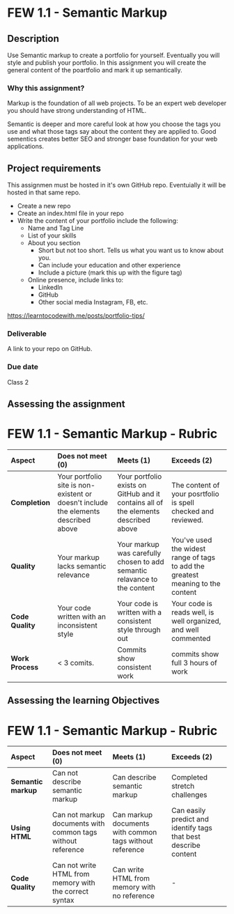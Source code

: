 # FEW 1.1 - Semantic Markup

## Description 

Use Semantic markup to create a portfolio for yourself. Eventually you will style and publish your portfolio. In this assignment you will create the general content of the poartfolio and mark it up semantically.

### Why this assignment?

Markup is the foundation of all web projects. To be an expert web developer you should have strong understanding of HTML.

Semantic is deeper and more careful look at how you choose the tags you use and what those tags say about the content they are applied to. Good sementics creates better SEO and stronger base foundation for your web applications.

## Project requirements

This assignmen must be hosted in it's own GitHub repo. Eventuially it will be hosted in that same repo.

- Create a new repo
- Create an index.html file in your repo
- Write the content of your portfolio include the following: 
    - Name and Tag Line
    - List of your skills
    - About you section 
        - Short but not too short. Tells us what you want us to know about you. 
        - Can include your education and other experience
        - Include a picture (mark this up with the figure tag)
    - Online presence, include links to: 
        - LinkedIn
        - GitHub
        - Other social media Instagram, FB, etc. 

https://learntocodewith.me/posts/portfolio-tips/

### Deliverable

A link to your repo on GitHub. 

### Due date

Class 2

## Assessing the assignment

# FEW 1.1 - Semantic Markup - Rubric 

| Aspect | Does not meet (0) | Meets (1) | Exceeds (2) |
|:-------|:------------------|:----------|:------------|
| **Completion** | Your portfolio site is non-existent or doesn't include the elements described above | Your portfolio exists on GitHub and it contains all of the elements described above | The content of your posrtfolio is spell checked and reviewed. |
| **Quality** | Your markup lacks semantic relevance | Your markup was carefully chosen to add semantic relavance to the content| You've used the widest range of tags to add the greatest meaning to the content |
| **Code Quality** | Your code written with an inconsistent style | Your code is written with a consistent style through out | Your code is reads well, is well organized, and well commented |
| **Work Process** | < 3 comits.   | Commits show consistent work| commits show full 3 hours of work |

## Assessing the learning Objectives 

# FEW 1.1 - Semantic Markup - Rubric 

| Aspect | Does not meet (0) | Meets (1) | Exceeds (2) |
|:-------|:------------------|:----------|:------------|
| **Semantic markup** | Can not describe semantic markup | Can describe semantic markup | Completed stretch challenges |
| **Using HTML** | Can not markup documents with common tags without reference | Can markup documents with common tags without reference | Can easily predict and identify tags that best describe content |
| **Code Quality** | Can not write HTML from memory with the correct syntax | Can write HTML from memory with no reference | - |



